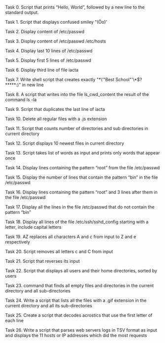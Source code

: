 Task 0. Script that prints “Hello, World”, followed by a new line to the standard output.

Task 1. Script that displays confused smiley "(Ôo)'

Task 2. Display content of /etc/passwd

Task 3. Display content of /etc/passwd /etc/hosts

Task 4. Display last 10 lines of /etc/passwd

Task 5. Display first 5 lines of /etc/passwd

Task 6. Display third line of file iacta

Task 7. Write shell script that creates exactly "\*\\'"Best School"\'\\*$\?\*\*\*\*\*:)" in new line

Task 8. A script that writes into the file ls_cwd_content the result of the command ls -la

Task 9. Script that duplicates the last line of iacta

Task 10. Delete all regular files with a .js extension

Task 11. Script that counts number of directories and sub directories in current directory

Task 12. Script displays 10 newest files in current directory

Task 13. Script takes list of words as input and prints only words that appear once

Task 14. Display lines containing the pattern “root” from the file /etc/passwd 

Task 15. Display the number of lines that contain the pattern “bin” in the file /etc/passwd 

Task 16. Display lines containing the pattern “root” and 3 lines after them in the file /etc/passwd 

Task 17. Display all the lines in the file /etc/passwd that do not contain the pattern “bin”

Task 18. Display all lines of the file /etc/ssh/sshd_config starting with a letter, include capital letters 

Task 19. AZ replaces all characters A and c from input to Z and e respectively

Task 20. Script removes all letters c and C from input 

Task 21. Script that reverses its input 

Task 22. Script that displays all users and their home directories, sorted by users

Task 23. command that finds all empty files and directories in the current directory and all sub-directories

Task 24. Write a script that lists all the files with a .gif extension in the current directory and all its sub-directories

Task 25. Create a script that decodes acrostics that use the first letter of each line

Task 26. Write a script that parses web servers logs in TSV format as input and displays the 11 hosts or IP addresses which did the most requests    
